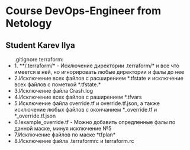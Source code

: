 <h1>Course DevOps-Engineer from Netology</h1>
<h2>Student Karev Ilya</h2>

<ul>.gitignore terraform:
<li>1. **/.terraform/* - Исключение директории .terraform/* и все что имеется в ней, но игнорировать любые директории и фалы до нее </li>
<li>2.Исключение всех файлов с расширением *.tfstate и исключение всех файлов с пометкой *.tfstate.* </li>
<li>3.Исключение файла Crash.log </li>
<li>4.Исключение всех файлов с раширением *.tfvars </li>
<li>5.Исключение файла override.tf и override.tf.json, а также исключение любых файлов с окончанием *_override.tf и *_override.tf.json </li>
<li>6.!example_override.tf - Можно добавить опредленные фалы по данной маске, минуя исключение №5 </li>
<li>7.Исключение файлов по маске *tfplan* </li>
<li>8.Исключение файла .terraformrc и terraform.rc </li> 
<ul/>
